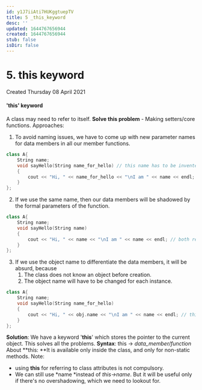 ```yaml
---
id: y1J7iiAti7HUKggtuepTV
title: 5 _this_keyword
desc: ''
updated: 1644767656944
created: 1644767656944
stub: false
isDir: false
---
```

# 5. this keyword
Created Thursday 08 April 2021

#### 'this' keyword
A class may need to refer to itself.
**Solve this problem** - Making setters/core functions.
Approaches:

1. To avoid naming issues, we have to come up with new parameter names for data members in all our member functions.
```c++
class A{
	String name;
	void sayHello(String name_for_hello) // this name has to be invented for every attribute in all functions, which is a pain
	{
		cout << "Hi, " << name_for_hello << "\nI am " << name << endl;
	}
};
```

2. If we use the same name, then our data members will be shadowed by the formal parameters of the function.
```c++
class A{
	String name;
	void sayHello(String name)
	{
		cout << "Hi, " << name << "\nI am " << name << endl; // both refer to the argument, not A.name
	}
};
```
3. If we use the object name to differentiate the data members, it will be absurd, because
	1. The class does not know an object before creation.
	2. The object name will have to be changed for each instance.
```c++
class A{
	String name;
	void sayHello(String name_for_hello)
	{
		cout << "Hi, " << obj.name << "\nI am " << name << endl; // this is absurd, object name can be anything
	}
};
```
**Solution**: We have a keyword '**this**' which stores the pointer to the current object. This solves all the problems.
**Syntax**: this -> *data_member/function*
About **this: **It is available only inside the class, and only for non-static methods.
Note:

* using **this** for referring to class attributes is not compulsory.
* We can still use *name *instead of *this->name*. But it will be useful only if there's no overshadowing, which we need to lookout for.


